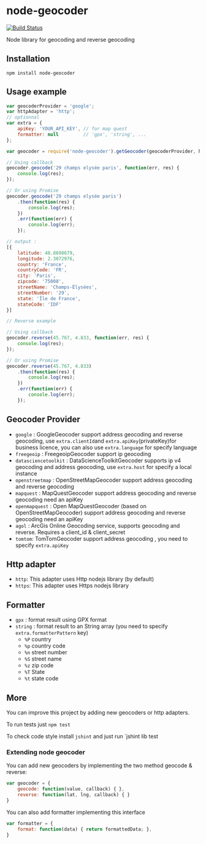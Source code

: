 # node-geocoder

[![Build Status](https://travis-ci.org/nchaulet/node-geocoder.png?branch=master)](https://travis-ci.org/nchaulet/node-geocoder)

Node library for geocoding and reverse geocoding

## Installation

    npm install node-geocoder

## Usage example

```javascript
var geocoderProvider = 'google';
var httpAdapter = 'http';
// optionnal
var extra = {
    apiKey: 'YOUR_API_KEY', // for map quest
    formatter: null         // 'gpx', 'string', ...
};

var geocoder = require('node-geocoder').getGeocoder(geocoderProvider, httpAdapter, extra);

// Using callback
geocoder.geocode('29 champs elysée paris', function(err, res) {
    console.log(res);
});

// Or using Promise
geocoder.geocode('29 champs elysée paris')
    .then(function(res) {
        console.log(res);
    })
    .err(function(err) {
        console.log(err);
    });

// output :
[{
    latitude: 48.8698679,
    longitude: 2.3072976,
    country: 'France',
    countryCode: 'FR',
    city: 'Paris',
    zipcode: '75008',
    streetName: 'Champs-Élysées',
    streetNumber: '29',
    state: 'Île de France',
    stateCode: 'IDF'
}]

// Reverse example

// Using callback
geocoder.reverse(45.767, 4.833, function(err, res) {
    console.log(res);
});

// Or using Promise
geocoder.reverse(45.767, 4.833)
    .then(function(res) {
        console.log(res);
    })
    .err(function(err) {
        console.log(err);
    });

```

## Geocoder Provider

* `google` : GoogleGeocoder support address geocoding and reverse geocoding, use `extra.clientId`and `extra.apiKey`(privateKey)for business licence, you can also use `extra.language` for specify language
* `freegeoip` : FreegeoipGeocoder support ip geocoding
* `datasciencetoolkit` : DataScienceToolkitGeocoder supports ip v4 geocoding and address geocoding, use `extra.host` for specify a local instance
* `openstreetmap` : OpenStreetMapGeocoder support address geocoding and reverse geocoding
* `mapquest` : MapQuestGeocoder support address geocoding and reverse geocoding need an apiKey
* `openmapquest` : Open MapQuestGeocoder (based on OpenStreetMapGeocoder) support address geocoding and reverse geocoding need an apiKey
* `agol` : ArcGis Online Geocoding service, supports geocoding and reverse.  Requires a client_id & client_secret
* `tomtom`: TomTomGeocoder support address geocoding , you need to specify `extra.apiKey`

## Http adapter

* `http`: This adapter uses Http nodejs library (by default)
* `https`: This adapter uses Https nodejs library

## Formatter

* `gpx`    : format result using GPX format
* `string` : format result to an String array (you need to specify `extra.formatterPattern` key)
    * `%P` country
    * `%p` country code
    * `%n` street number
    * `%S` street name
    * `%z` zip code
    * `%T` State
    * `%t` state code

## More

You can improve this project by adding new geocoders or http adapters.

To run tests just `npm test`

To check code style install `jshint` and just run `jshint lib test

### Extending node geocoder

You can add new geocoders by implementing the two method geocode & reverse:

```javascript
var geocoder = {
    geocode: function(value, callback) { },
    reverse: function(lat, lng, callback) { }
}
```

You can also add formatter implementing this interface

```javascript
var formatter = {
    format: function(data) { return formattedData; },
}
```
